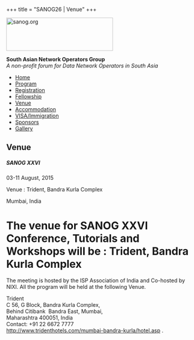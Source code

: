+++
title = "SANOG26 | Venue"
+++

[<img src="../images/logo.jpg" width="283" height="88" alt="sanog.org" />](../index.html)

**South Asian Network Operators Group**  
*A non-profit forum for Data Network Operators in South Asia*

-   [Home](index.html)
-   [Program](program.html)
-   [Registration](reg.html)
-   [Fellowship](fellowship.html)
-   [Venue](venue.html)
-   [Accommodation](accomo.html)
-   [VISA/Immigration](visa.html)
-   [Sponsors](downloads.html)
-   [Gallery](gallery.html)

Venue
-----

##### SANOG XXVI

03-11 August, 2015

Venue : Trident, Bandra Kurla Complex

Mumbai, India

  
  
  
  
  
  
  
  
  

The venue for SANOG XXVI Conference, Tutorials and Workshops will be : Trident, Bandra Kurla Complex
====================================================================================================

  

The meeting is hosted by the ISP Association of India and Co-hosted by
NIXI. All the program will be held at the following Venue.

  

Trident  
C 56, G Block, Bandra Kurla Complex,  
Behind Citibank  Bandra East, Mumbai,  
Maharashtra 400051, India  
Contact: +91 22 6672 7777  
<http://www.tridenthotels.com/mumbai-bandra-kurla/hotel.asp> .

  
